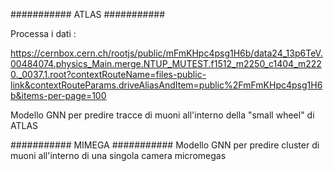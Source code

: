 ########### ATLAS ###########

Processa i dati :

https://cernbox.cern.ch/rootjs/public/mFmKHpc4psg1H6b/data24_13p6TeV.00484074.physics_Main.merge.NTUP_MUTEST.f1512_m2250_c1404_m2220._0037.1.root?contextRouteName=files-public-link&contextRouteParams.driveAliasAndItem=public%2FmFmKHpc4psg1H6b&items-per-page=100

Modello GNN per predire tracce di muoni all'interno della "small wheel" di ATLAS

########### MIMEGA ###########
Modello GNN per predire cluster di muoni all'interno di una singola camera micromegas

